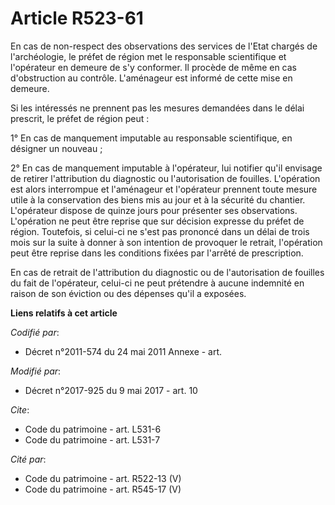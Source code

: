 # Article R523-61

En cas de non-respect des observations des services de l'Etat chargés de l'archéologie, le préfet de région met le
responsable scientifique et l'opérateur en demeure de s'y conformer. Il procède de même en cas d'obstruction au contrôle.
L'aménageur est informé de cette mise en demeure.

Si les intéressés ne prennent pas les mesures demandées dans le délai prescrit, le préfet de région peut :

1° En cas de manquement imputable au responsable scientifique, en désigner un nouveau ;

2° En cas de manquement imputable à l'opérateur, lui notifier qu'il envisage de retirer l'attribution du diagnostic ou
l'autorisation de fouilles. L'opération est alors interrompue et l'aménageur et l'opérateur prennent toute mesure utile à la
conservation des biens mis au jour et à la sécurité du chantier. L'opérateur dispose de quinze jours pour présenter ses
observations. L'opération ne peut être reprise que sur décision expresse du préfet de région. Toutefois, si celui-ci ne s'est
pas prononcé dans un délai de trois mois sur la suite à donner à son intention de provoquer le retrait, l'opération peut être
reprise dans les conditions fixées par l'arrêté de prescription.

En cas de retrait de l'attribution du diagnostic ou de l'autorisation de fouilles du fait de l'opérateur, celui-ci ne peut
prétendre à aucune indemnité en raison de son éviction ou des dépenses qu'il a exposées.

**Liens relatifs à cet article**

_Codifié par_:

  - Décret n°2011-574 du 24 mai 2011 Annexe - art.

_Modifié par_:

  - Décret n°2017-925 du 9 mai 2017 - art. 10

_Cite_:

  - Code du patrimoine - art. L531-6
  - Code du patrimoine - art. L531-7

_Cité par_:

  - Code du patrimoine - art. R522-13 (V)
  - Code du patrimoine - art. R545-17 (V)
